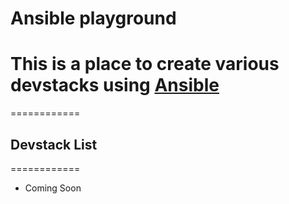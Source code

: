 Ansible playground
============

# This is a place to create various devstacks using [Ansible](http://docs.ansible.com/index.html)
============

## Devstack List
============
- Coming Soon